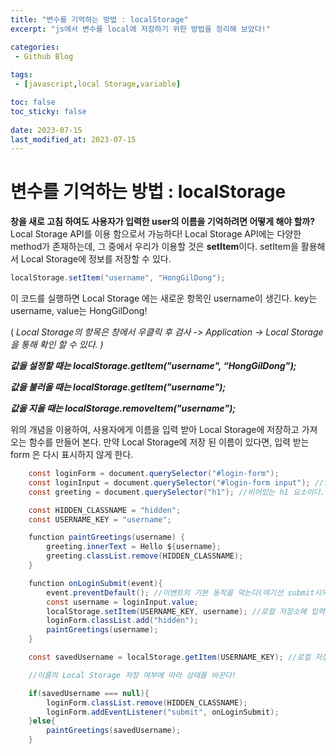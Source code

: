 ```yaml
---
title: "변수를 기억하는 방법 : localStorage"
excerpt: "js에서 변수를 local에 저장하기 위한 방법을 정리해 보았다!"

categories:
 - Github Blog
   
tags:
 - [javascript,local Storage,variable]

toc: false
toc_sticky: false
 
date: 2023-07-15
last_modified_at: 2023-07-15
---
```


# 변수를 기억하는 방법 : localStorage

**창을 새로 고침 하여도 사용자가 입력한 user의 이름을 기억하려면 어떻게 해야 할까?** Local Storage API를 이용 함으로서 가능하다!  Local Storage API에는 다양한 method가 존재하는데, 그 중에서 우리가 이용할 것은 **setItem**이다. setItem을 활용해서 Local Storage에 정보를 저장할 수 있다.

```java
localStorage.setItem("username", "HongGilDong");
```
이 코드를 실행하면 Local Storage 에는 새로운 항목인 username이 생긴다. key는 username, value는 HongGilDong!

 ( *Local Storage의 항목은 창에서 우클릭 후 검사 -> Application -> Local Storage 을 통해 확인 할 수 있다. )*

 ***값을 설정할 때는* *localStorage.getItem("username", “HongGilDong”);*** 

***값을 불러올 때는 localStorage.getItem("username");*** 

***값을 지울 때는 localStorage.removeItem("username");***

위의 개념을  이용하여, 사용자에게 이름을 입력 받아 Local Storage에 저장하고 가져오는 함수를 만들어 본다. 만약 Local Storage에 저장 된 이름이 있다면, 입력 받는 form 은 다시 표시하지 않게 한다.

```java
    const loginForm = document.querySelector("#login-form"); 
    const loginInput = document.querySelector("#login-form input"); //form에서 사용자 입력이다.
    const greeting = document.querySelector("h1"); //비어있는 h1 요소이다.(인사로 채우기 위함)

    const HIDDEN_CLASSNAME = "hidden";
    const USERNAME_KEY = "username";

    function paintGreetings(username) {
        greeting.innerText = Hello ${username};
        greeting.classList.remove(HIDDEN_CLASSNAME);
    }

    function onLoginSubmit(event){
        event.preventDefault(); //이벤트의 기본 동작을 막는다(여기선 submit시의 새로고침을 막음)
        const username = loginInput.value;
        localStorage.setItem(USERNAME_KEY, username); //로컬 저장소에 입력받은 유저 이름 저장
        loginForm.classList.add("hidden");
        paintGreetings(username);
    }

    const savedUsername = localStorage.getItem(USERNAME_KEY); //로컬 저장소에 저장된 이름을 갖고 옴

    //이름의 Local Storage 저장 여부에 따라 상태를 바꾼다!

    if(savedUsername === null){ 
        loginForm.classList.remove(HIDDEN_CLASSNAME);
        loginForm.addEventListener("submit", onLoginSubmit);
    }else{
        paintGreetings(savedUsername);
    }
```
